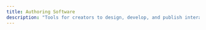 ```yaml
---
title: Authoring Software
description: "Tools for creators to design, develop, and publish interactive or multimedia stories without the need for advanced programming knowledge"
---
```

